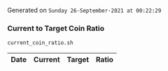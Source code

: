 Generated on `Sunday 26-September-2021 at 00:22:29`

### Current to Target Coin Ratio
`current_coin_ratio.sh`

Date|Current|Target|Ratio
---|---|---|---
